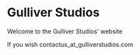 # Gulliver Studios

Welcome to the Gulliver Studios' website

If you wish contactus_at_gulliverstudios.com
